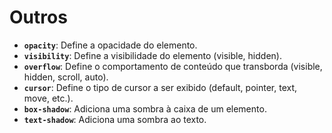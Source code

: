 # Outros

* **`opacity`**: Define a opacidade do elemento.
* **`visibility`**: Define a visibilidade do elemento (visible, hidden).
* **`overflow`**: Define o comportamento de conteúdo que transborda (visible, hidden, scroll, auto).
* **`cursor`**: Define o tipo de cursor a ser exibido (default, pointer, text, move, etc.).
* **`box-shadow`**: Adiciona uma sombra à caixa de um elemento.
* **`text-shadow`**: Adiciona uma sombra ao texto.

